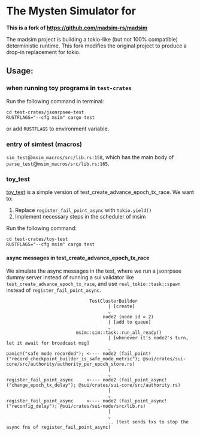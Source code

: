 # The Mysten Simulator for 

**This is a fork of https://github.com/madsim-rs/madsim**

The madsim project is building a tokio-like (but not 100% compatible) deterministic runtime.
This fork modifies the original project to produce a drop-in replacement for tokio.

## Usage:

### when running toy programs in `test-crates`

Run the following command in terminal:
```shell
cd test-crates/jsonrpsee-test
RUSTFLAGS="--cfg msim" cargo test 
```
or add `RUSTFLAGS` to environment variable.


### entry of simtest (macros)

`sim_test`@`msim_macros/src/lib.rs:158`, which has the main body of `parse_test`@`msim_macros/src/lib.rs:165`.


### toy_test

[toy_test](test-crates/toy-test) is a simple version of test_create_advance_epoch_tx_race. 
We want to:

1. Replace `register_fail_point_async` with `tokio.yield()`
2. Implement necessary steps in the scheduler of msim

Run the following command:
```shell 
cd test-crates/toy-test
RUSTFLAGS="--cfg msim" cargo test
```

#### async messages in test_create_advance_epoch_tx_race
We simulate the async messages in the test, where we run a jsonrpsee dummy server instead of running a sui validator like `test_create_advance_epoch_tx_race`,
and use `real_tokio::task::spawn` instead of `register_fail_point_async`.

```shell
                               TestClusterBuilder                   
                                      | [create]
                                      ⌄
                                    node2 (node id = 2)
                                      | [add to queue]
                                      ⌄
                          msim::sim::task::run_all_ready() 
                                      | [whenever it's node2's turn, let it await for broadcast msg]
                                      ⌄
panic!("safe mode recorded"); <---- node2 (fail_point!("record_checkpoint_builder_is_safe_mode_metric"); @sui/crates/sui-core/src/authority/authority_per_epoch_store.rs)                                     
                                      |
                                      ⌄
register_fail_point_async     <---- node2 (fail_point_async!("change_epoch_tx_delay"); @sui/crates/sui-core/src/authority.rs) 
                                      |
                                      ⌄
register_fail_point_async     <---- node2 (fail_point_async!("reconfig_delay"); @sui/crates/sui-node/src/lib.rs)
                                      |
                                      ⌄
                                     ... (test sends txs to stop the async fns of register_fail_point_async)
```



















